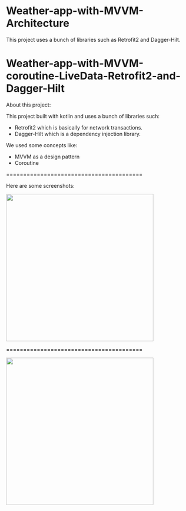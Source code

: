 # Weather-app-with-MVVM-Architecture

This project uses a bunch of libraries such as Retrofit2 and Dagger-Hilt.

# Weather-app-with-MVVM-coroutine-LiveData-Retrofit2-and-Dagger-Hilt

About this project:

This project built with kotlin and uses a bunch of libraries such:

- Retrofit2 which is basically for network transactions.
- Dagger-Hilt which is a dependency injection library.

We used some concepts like:

- MVVM as a design pattern
- Coroutine

========================================

Here are some screenshots: 

<img src = "https://user-images.githubusercontent.com/68829790/117672182-e4bb4680-b1a9-11eb-8038-4920d7c3ecb3.png" width = "400">

========================================

<img src = "https://user-images.githubusercontent.com/68829790/117672172-e2f18300-b1a9-11eb-8523-93dd09cfe6dc.png" width = "400">



